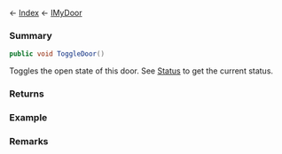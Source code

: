 ← [Index](Api-Index) ← [IMyDoor](Sandbox.ModAPI.Ingame.IMyDoor)

### Summary

```csharp
public void ToggleDoor()
```

Toggles the open state of this door. See [Status](Sandbox.ModAPI.Ingame.IMyDoor.Status) to get the current status.

### Returns

### Example

### Remarks

